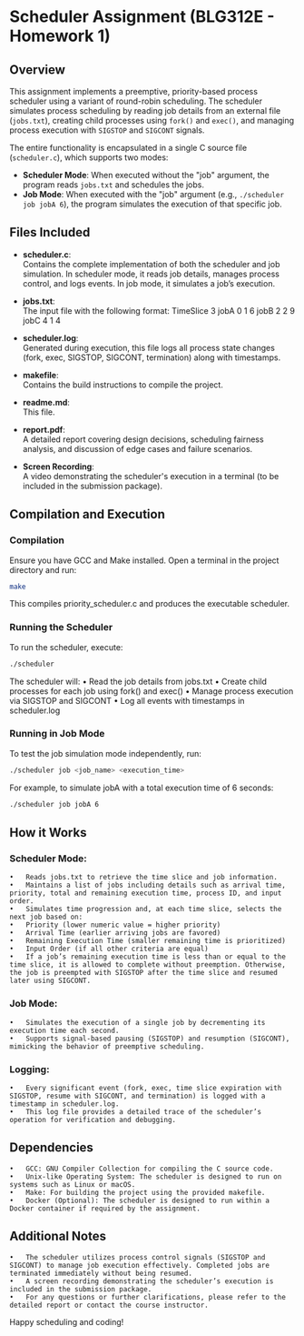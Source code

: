 # Scheduler Assignment (BLG312E - Homework 1)

## Overview
This assignment implements a preemptive, priority-based process scheduler using a variant of round-robin scheduling. The scheduler simulates process scheduling by reading job details from an external file (`jobs.txt`), creating child processes using `fork()` and `exec()`, and managing process execution with `SIGSTOP` and `SIGCONT` signals.

The entire functionality is encapsulated in a single C source file (`scheduler.c`), which supports two modes:
- **Scheduler Mode**: When executed without the "job" argument, the program reads `jobs.txt` and schedules the jobs.
- **Job Mode**: When executed with the "job" argument (e.g., `./scheduler job jobA 6`), the program simulates the execution of that specific job.

## Files Included
- **scheduler.c**:  
  Contains the complete implementation of both the scheduler and job simulation. In scheduler mode, it reads job details, manages process control, and logs events. In job mode, it simulates a job’s execution.
  
- **jobs.txt**:  
  The input file with the following format:
  TimeSlice 3
   jobA 0 1 6
   jobB 2 2 9
   jobC 4 1 4
- **scheduler.log**:  
   Generated during execution, this file logs all process state changes (fork, exec, SIGSTOP, SIGCONT, termination) along with timestamps.

- **makefile**:  
   Contains the build instructions to compile the project.

- **readme.md**:  
   This file.

- **report.pdf**:  
   A detailed report covering design decisions, scheduling fairness analysis, and discussion of edge cases and failure scenarios.

- **Screen Recording**:  
   A video demonstrating the scheduler's execution in a terminal (to be included in the submission package).

## Compilation and Execution

### Compilation
Ensure you have GCC and Make installed. Open a terminal in the project directory and run:
```bash
make
```
This compiles priority_scheduler.c and produces the executable scheduler.

### Running the Scheduler
To run the scheduler, execute:
```bash
./scheduler
```
The scheduler will:
	•	Read the job details from jobs.txt
	•	Create child processes for each job using fork() and exec()
	•	Manage process execution via SIGSTOP and SIGCONT
	•	Log all events with timestamps in scheduler.log

### Running in Job Mode
To test the job simulation mode independently, run:
```bash
./scheduler job <job_name> <execution_time>
```
For example, to simulate jobA with a total execution time of 6 seconds:
```bash
./scheduler job jobA 6
```
## How it Works
### Scheduler Mode:
	•	Reads jobs.txt to retrieve the time slice and job information.
	•	Maintains a list of jobs including details such as arrival time, priority, total and remaining execution time, process ID, and input order.
	•	Simulates time progression and, at each time slice, selects the next job based on:
	•	Priority (lower numeric value = higher priority)
	•	Arrival Time (earlier arriving jobs are favored)
	•	Remaining Execution Time (smaller remaining time is prioritized)
	•	Input Order (if all other criteria are equal)
	•	If a job’s remaining execution time is less than or equal to the time slice, it is allowed to complete without preemption. Otherwise, the job is preempted with SIGSTOP after the time slice and resumed later using SIGCONT.
### Job Mode:
	•	Simulates the execution of a single job by decrementing its execution time each second.
	•	Supports signal-based pausing (SIGSTOP) and resumption (SIGCONT), mimicking the behavior of preemptive scheduling.
### Logging:
	•	Every significant event (fork, exec, time slice expiration with SIGSTOP, resume with SIGCONT, and termination) is logged with a timestamp in scheduler.log.
	•	This log file provides a detailed trace of the scheduler’s operation for verification and debugging.

## Dependencies
	•	GCC: GNU Compiler Collection for compiling the C source code.
	•	Unix-like Operating System: The scheduler is designed to run on systems such as Linux or macOS.
	•	Make: For building the project using the provided makefile.
	•	Docker (Optional): The scheduler is designed to run within a Docker container if required by the assignment.

## Additional Notes
	•	The scheduler utilizes process control signals (SIGSTOP and SIGCONT) to manage job execution effectively. Completed jobs are terminated immediately without being resumed.
	•	A screen recording demonstrating the scheduler’s execution is included in the submission package.
	•	For any questions or further clarifications, please refer to the detailed report or contact the course instructor.

Happy scheduling and coding!
